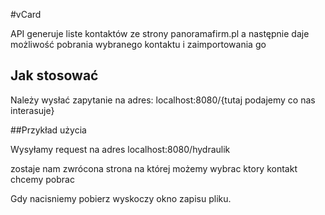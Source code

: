 #vCard

API generuje liste kontaktów ze strony panoramafirm.pl a następnie daje możliwość pobrania wybranego kontaktu i zaimportowania go

## Jak stosować
Należy wysłać zapytanie na adres:
localhost:8080/{tutaj podajemy co nas interasuje}

##Przykład użycia

Wysyłamy request na adres localhost:8080/hydraulik

zostaje nam zwrócona strona na której możemy wybrac ktory kontakt chcemy pobrac

Gdy nacisniemy pobierz wyskoczy okno zapisu pliku.

